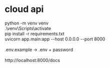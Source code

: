 # cloud api

python -m venv venv </br>
.\venv\Scripts\activate </br>
pip install -r requirements.txt </br>
uvicorn app.main:app --host 0.0.0.0 --port 8000</br>
</br>
.env.example -> .env + password
</br>
</br>
http://localhost:8000/docs
